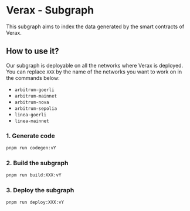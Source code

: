 # Verax - Subgraph

This subgraph aims to index the data generated by the smart contracts of Verax.

## How to use it?

Our subgraph is deployable on all the networks where Verax is deployed.  
You can replace `XXX` by the name of the networks you want to work on in the commands below:

- `arbitrum-goerli`
- `arbitrum-mainnet`
- `arbitrum-nova`
- `arbitrum-sepolia`
- `linea-goerli`
- `linea-mainnet`

### 1. Generate code

```bash
pnpm run codegen:vY
```

### 2. Build the subgraph

```bash
pnpm run build:XXX:vY
```

### 3. Deploy the subgraph

```bash
pnpm run deploy:XXX:vY
```
